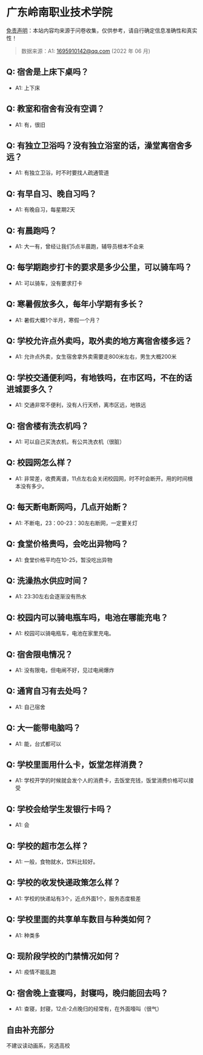 # 广东岭南职业技术学院

[免责声明](https://colleges.chat/#_3)：本站内容均来源于问卷收集，仅供参考，请自行确定信息准确性和真实性！

> 数据来源：A1: 1695910142@qq.com (2022 年 06 月)

## Q: 宿舍是上床下桌吗？

- A1: 上下床

## Q: 教室和宿舍有没有空调？

- A1: 有，很旧

## Q: 有独立卫浴吗？没有独立浴室的话，澡堂离宿舍多远？

- A1: 有独立卫浴，时不时要找人疏通管道

## Q: 有早自习、晚自习吗？

- A1: 有晚自习，每星期2天

## Q: 有晨跑吗？

- A1: 大一有，曾经让我们5点半晨跑，辅导员根本不会来

## Q: 每学期跑步打卡的要求是多少公里，可以骑车吗？

- A1: 可以骑车，没有要求打卡

## Q: 寒暑假放多久，每年小学期有多长？

- A1: 暑假大概1个半月，寒假一个月？

## Q: 学校允许点外卖吗，取外卖的地方离宿舍楼多远？

- A1: 允许点外卖，女生宿舍拿外卖需要走800米左右，男生大概200米

## Q: 学校交通便利吗，有地铁吗，在市区吗，不在的话进城要多久？

- A1: 交通非常不便利，没有人行天桥，离市区远，地铁远

## Q: 宿舍楼有洗衣机吗？

- A1: 可以自己买洗衣机，有公共洗衣机（很脏）

## Q: 校园网怎么样？

- A1: 非常差，收费离谱，11点左右会关闭校园网，时不时会断开。用的时间根本没有多少。

## Q: 每天断电断网吗，几点开始断？

- A1: 不断电，23：00-23：30左右断网，一定要关灯

## Q: 食堂价格贵吗，会吃出异物吗？

- A1: 食堂价格平均在10-25，暂没吃出异物

## Q: 洗澡热水供应时间？

- A1: 23:30左右会逐渐没有热水

## Q: 校园内可以骑电瓶车吗，电池在哪能充电？

- A1: 校园可以骑电瓶车，电池在家里充电。

## Q: 宿舍限电情况？

- A1: 没有限电，但电闸不好，见过电闸爆炸

## Q: 通宵自习有去处吗？

- A1: 自己宿舍

## Q: 大一能带电脑吗？

- A1: 能，台式都可以

## Q: 学校里面用什么卡，饭堂怎样消费？

- A1: 学校开学的时候就会发个人的消费卡，去饭堂充钱，饭堂消费价格可以接受

## Q: 学校会给学生发银行卡吗？

- A1: 会

## Q: 学校的超市怎么样？

- A1: 一般，食物就水，饮料比较好。

## Q: 学校的收发快递政策怎么样？

- A1: 学校的快递站有3个，近点外面1个，服务态度极差

## Q: 学校里面的共享单车数目与种类如何？

- A1: 种类多

## Q: 现阶段学校的门禁情况如何？

- A1: 疫情不能乱跑

## Q: 宿舍晚上查寝吗，封寝吗，晚归能回去吗？

- A1: 查寝，封寝，12点-2点晚归的经常有，在外面嚎叫（很气）

## 自由补充部分

不建议读动画系，另选高校